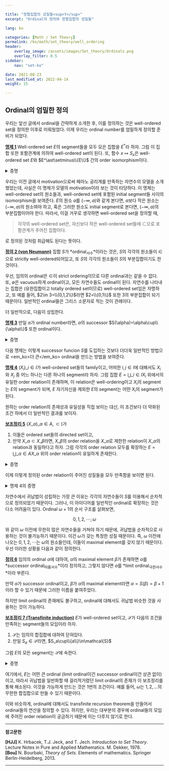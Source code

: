 ```yaml
---

title: "정렬집합의 성질들<sup>†</sup>"
excerpt: "Ordinal의 정의와 정렬집합의 성질들"

lang: ko

categories: [Math / Set Theory]
permalink: /ko/math/set_theory/well_ordering
header:
    overlay_image: /assets/images/Set_theory/Ordinals.png
    overlay_filter: 0.5
sidebar: 
    nav: "set-ko"

date: 2021-08-23
last_modified_at: 2022-04-14
weight: 15

---
```


## Ordinal의 엄밀한 정의

우리는 앞선 글에서 ordinal을 간략하게 소개한 후, 이를 정의하는 것은 well-ordered set을 정의한 이후로 미뤄뒀었다. 이제 우리는 ordinal number를 엄밀하게 정의할 준비가 되었다. 

<div class="proposition" markdown="1">

<ins id="pp1">**명제 1**</ins> Well-ordered set $E$의 segment들을 모두 모은 집합을 $E^\ast$라 하자. 그럼 이 집합 또한 포함관계에 의하여 well-ordered set이 된다. 또, 함수 $x\mapsto S_x$은 well-ordered set $E$와 $E^\ast\setminus\\{E\\}$ 간의 order isomorphism이다.

</div>
<details class="proof" markdown="1">
<summary>증명</summary>

함수 $S:x\mapsto S_x$가 $E$와 $E^\ast\setminus\\{E\\}$ 간의 isomorphism을 정의한다는 것을 보이기 위해, 우리는 [§순서관계 (2), 명제 16](/ko/math/set_theory/order_relations_2#pp16)을 사용할 것이다. 따라서, $S$가 순증가이고 $S(E)=E^\ast\setminus\\{E\\}$임을 보이자. 

$S$가 증가함수인 것은 자명하다. 만약 $x\leq y$이고 $a\in S_x$라면, $a&lt;x\leq y$이므로 $a\in S_y$이기 때문이다. 또, 이 포함관계는 strict한데, 만약 $x&lt;y$라면, $x\not&lt;x$이고 $x&lt;y$이므로 $x\not\in S_x$지만 $x\in S_y$이기 때문이다. 따라서 함수 $S$는 $E$와 그 image 사이의 isomorphism이다. 그런데 [§서수와 정렬집합<sup>†</sup>,명제 5](/ko/math/set_theory/ordinals#pp5)와, 앞서 말한대로 어떠한 $S_x$도 $E$와 같아질 수 없다는 것을 종합하면 $S(E)=E^\ast\setminus\\{E\\}$이다.

마지막으로 $E^\ast$가 well-ordered임을 보이자. $S(E)$가 well-ordered이므로, $S(E)=E^\ast\setminus\\{E\\}$에 최대원소 $E$를 추가하면 ([§순서관계 (2), 명제 4](/ko/math/set_theory/order_relations_2#pp4)) $E^\ast$를 얻고, 이렇게 얻어진 집합은 다시 well-ordered이다. 

</details>

우리는 이전 글에서 motivation으로써 페아노 공리계를 만족하는 자연수의 모델을 소개했었는데, 사실은 이 명제가 모델의 motivation이라 보는 것이 타당하다. 이 명제는 well-ordered set의 원소들과, well-ordered set에 포함된 initial segment들 사이의 isomorphism을 보여준다. $E$의 원소 $a$를 $(-\infty, a)$와 같게 본다면, $a$보다 작은 원소는 $(-\infty, a)$의 원소여야 하고, 혹은 그러한 원소도 initial segment로 본다면, $(-\infty,a)$의 부분집합이어야 한다. 따라서, 이걸 거꾸로 생각하면 well-ordered set을 정의할 때, 

> 각각의 well-ordered set은, 자신보다 작은 well-ordered set들에 $\subset$으로 포함관계가 주어진 집합이다.

로 정의된 것처럼 취급해도 된다는 뜻이다. 

<div class="definition" markdown="1">

<ins id="df2">**정의 2 (von Neumann)**</ins> 집합 $S$가 *ordinal<sub>서수</sub>*이라는 것은, $S$의 각각의 원소들이 $\in$으로 strictly well-ordered되어있고, 또 $S$의 각각의 원소들이 $S$의 부분집합이기도 한 것이다. 

</div>

우선, 임의의 ordinal은 $\in$이 strict ordering이므로 다른 ordinal과는 같을 수 없다. 또, $\emptyset$은 vacuous하게 ordinal이고, 모든 자연수들도 ordinal이 된다. 자연수를 나타내는 집합은 (유한집합이고 totally ordered set이므로) well-ordered set임은 자명하고, 또 예를 들어, $2\in 3=\\{0,1,2\\}$라면 $2=\\{0,1\\}$ 또한 $3$의 부분집합이 되기 때문이다. 일반적인 ordinal들은 그리스 소문자로 적는 것이 관례이다. 

더 일반적으로, 다음이 성립한다.

<div class="proposition" markdown="1">

<ins id="pp3">**명제 3**</ins> 만일 $\alpha$가 ordinal number라면, $\alpha$의 successor $S(\alpha)=\alpha\cup\\{\alpha\\}$ 또한 ordinal이다.

</div>
<details class="proof" markdown="1">
<summary>증명</summary>

우선, $S(\alpha)=\alpha\cup\\{\alpha\\}$의 모든 원소는 $S(\alpha)$의 부분집합이다. 집합 $\alpha$에 들어있던 원소들은 $\alpha$를 포함하는 집합인 $S(\alpha)$에도 들어있을 것이고, 우리가 새로 추가한 <em_ko>원소</em_ko> $\alpha$는 정의에 의해 $S(\alpha)$의 부분집합이기도 하다.   

</details>

다음 명제는 이렇게 successor funcion $S$를 도입하는 것보다 더더욱 일반적인 방법으로 <em_ko>더 큰</em_ko> ordinal을 만드는 방법을 보여준다. 

<div class="proposition" markdown="1">

<ins id="pp4">**명제 4**</ins> $(X_i)\_{i\in I}$가 well-ordered set들의 family이고, 어떠한 $i,j\in I$에 대해서도 $X_i$와 $X_j$ 중 어느 하나는 다른 하나의 segment라 하자. 그럼 집합 $E=\bigcup\_{i\in I}X_i$ 위에서의 유일한 order relation이 존재하며, 이 relation은 well-ordering이고 $X_i$의 segment는 $E$의 segment가 되며, $E$ 자기자신을 제외한 $E$의 segment는 어떤 $X_i$의 segment가 된다.

</div>

원하는 order relation의 존재성과 유일성을 직접 보이는 대신, 이 조건보다 더 약화된 조건 하에서 더 일반적인 결과를 보이자.

<div class="proposition" markdown="1">

<ins id="lem5">**보조정리 5**</ins> $(X\_\alpha)\_{\alpha\in A}, \subset)$가 

1. 이들은 ordered set들의 directed set이고, 
2. 만약 $X\_\alpha\subset X\_\beta$라면, <box>$X\_\beta$의 order relation을 $X\_\alpha$로 제한한 relation</box>이 <box>$X\_\alpha$의 relation</box>과 동일하다고 하자. 그럼 각각의 order relation 모두를 확장하는 $E=\bigcup\_{\alpha\in A} X\_\alpha$ 위의 order relation이 유일하게 존재한다.

</div>
<details class="proof" markdown="1">
<summary>증명</summary>

각각의 $X\_\alpha$에 대하여, $G\_\alpha$가 order relation들의 그래프라 하자. 만약 각각의 order relation을 확장하는 $E$ 위의 ordering $G$가 존재한다면, $G\_\alpha\subset G$이다. 반대로 만일 $(x,y)\in G$라면, 어떤 $X\_\alpha$, $X\_\beta$가 각각 $x$와 $y$를 포함하므로, right directedness에 의해 어떤 $X\_\gamma$가 존재하여  $x$와 $y$를 동시에 포함한다. 한편 $(x,y)\in G\_\gamma$이므로 $(x,y)\in\bigcup\_{\alpha\in A}G\_\alpha$이다. 따라서 만일 그러한 relation이 존재한다면 이는 유일하고, 그 그래프는 반드시 $\bigcup\_{\alpha\in A}G\_\alpha$가 되어야 한다.

따라서 이 $G=\bigcup\_{\alpha\in A}G\_\alpha$가 실제로 이 조건들을 만족함을 보이면 된다. (존재성) 우선 정의에 의해 $G$가 모든 $G\_\alpha$를 확장하는 것은 자명하므로, $G$가 order relation임을 보이자. 임의의 $x\in E$에 대하여, 만일 $x\in X\_\alpha$라면 $(x,x)\in G\_\alpha\subset G$가 되므로 $(x,x)\in G$이다.  비슷하게 만일 $(x,y)\in G$라면, 어떤 $X\_\gamma$가 존재하여 $x$와 $y$를 동시에 포함하며, 이 집합에서의 order relation들의 조건에 의해 $(y,x)\in G\_\gamma\subset G$이다. Transitivity을 보이기 위해서는, $(x,y)\in G$와 $(y,z)\in G$를 가정한 후, $x$, $y$, $z$를 모두 포함하는 집합 $X\_\delta$를 찾아서 (directed 조건을 두 번 사용하면 된다), $(x,z)\in G\_\delta$로 결론을 내리면 된다.

</details>

이제 이렇게 정의된 order relation이 주어진 성질들을 모두 만족함을 보이면 된다.

<details class="proof--alone" markdown="1">
<summary>명제 4의 증명</summary>

우선 모든 $X_i$와 이들의 segment들이 $E$의 segment가 됨을 보이자. 임의의 $X_i$와 $x\in X_i$에 대하여, 어떠한 $y\in E$가 주어졌다고 하자. 그럼 어떤 $X_j$가 존재하여 $y\in X_j$이다. 이제 $y\leq x$라 하자. 그럼 $X_i$가 $X_j$의 segment이거나 $X_j$가 $X_i$의 segment이다. 만일 $X_i$가 $X_j$의 segment라면, $X_j$의 원소로서 $y\leq x$는 $y\in X_i$이다. 만약 반대로 $X_j$가 $X_i$의 segment였다면, $X_j\subset X_i$이고, 특히 $y\in X_i$이다. 어떤 경우이건 $y\in X_i$이고, 따라서 $X_i$는 $E$의 segment이다. $X_i$의 segment들도 비슷하게 $E$의 segment임을 보일 수 있다.

이제 $E$가 well-ordered임을 보이자. $H$가 $E$의 임의의 부분집합이라 하자. 그럼 어떤 $X_i$가 존재하여 $H\cap X_i\neq\emptyset$이다. Well-ordered set $X_i$의 부분집합으로서, $H\cap X_i$의 least element가 존재한다. 이를 $a$라 하자. 이제 $a$가 $H$의 least element임을 보일 것이다. 임의의 $x\in H$에 대하여, $x\in X_j$인 $X_j$가 존재하며, 이는 $X_i$의  segment이거나 $X_i$를 segment로 포함한다. 만일 $X_j$가 $X_i$의 segment라면, $x\in X_i$이고, 따라서 $x\in X_i\cap H$이고 $a\leq x$이다 (minimality of $a$). 반대로 $X_i$가 $X_j$의 segment라면, $x&lt;a$는 불가능하다. 그렇게 된다면 $x\in X_i$이므로 $a$의 minimality에 모순이기 때문이다. 어떠한 경우든, 임의의 $x\in H$에 대하여 $a\leq x$이므로 $a$는 $H$의 least element이다.

마지막으로, 임의의 segment $X$는 $(-\infty, x)$의 꼴이므로 $x\in X_i$이도록 $X_i$를 잡으면 $(-\infty, x)$는 $X_i$의 segment가 된다.

</details>

자연수에서 귀납법이 성립하는 가장 큰 이유는 각각의 자연수들이 $S$를 이용해서 순차적으로 정의되었기 때문이다. 그러나, 이 아이디어를 일반적인 ordinal로 확장하는 것은 다소 어려움이 있다. Ordinal $\omega+1$의 순서 구조를 살펴보면,

$$0,1,2,\cdots; \omega$$

와 같이 $\omega$ 이전에 무한히 많은 자연수들을 거쳐야 하기 때문에, 귀납법을 순차적으로 사용하는 것이 불가능하기 때문이다. 이건 $\omega$가 갖는 특정한 성질 때문이다. 즉, $\omega$ 이전에 나오는 $0,1,2,\cdots$는 $\omega$의 원소들인데, 이들이 maximal element를 갖지 않기 때문이다. 우선 이러한 상황을 다음과 같이 정의한다.

<div class="definition" markdown="1">

<ins id="df6">**정의 6**</ins> 임의의 ordinal $\alpha$에 대하여, $\alpha$의 maximal element $\beta$가 존재하면 $\alpha$를 *successor ordinal<sub>따름서수</sub>*이라 정의하고, 그렇지 않다면 $\alpha$를 *limit ordinal<sub>극한서수</sub>*이라 부른다.

</div>

만약 $\alpha$가 successor ordinal이고, $\beta$가 $\alpha$의 maximal element라면 $\alpha=S(\beta)=\beta+1$이라 할 수 있기 때문에 그러한 이름을 붙여주었다.  

하지만 limit ordinal의 존재에도 불구하고, ordinal에 대해서도 귀납법 비슷한 것을 사용하는 것이 가능하다. 

<div class="proposition" markdown="1">

<ins id="lem7">**보조정리 7 (Transfinite induction)**</ins> $E$가 well-ordered set이고, $\mathcal{S}$가 다음의 조건을 만족하는 segment들의 모임이라 하자.

1. $\mathcal{S}$는 임의의 합집합에 대하여 닫혀있다.
2. 만일 $S_a\in\mathcal{S}$라면, $S_a\cup\\{a\\}\in\mathcal{S}$

그럼 $E$의 모든 segment는 $\mathcal{S}$에 속한다.

</div>

<details class="proof" markdown="1">
<summary>증명</summary>

결론을 부정하여 모순을 찾자. $\mathcal{S}\subset E^\ast$이므로, $E^\ast\setminus\mathcal{S}$의 least element $S$가 존재한다. 만일 $S$가 greatest element를 갖지 않는다면, $S=\bigcup\_{x\in S}S_x$인데, 최소성에 의해 각각의 $S_x$는 $\mathcal{S}$의 원소이고, 1에 의해, $S\in\mathcal{S}$이다. 만일 $S$가 greatest element $a$를 갖는다면, $S=S_a\cup\\{a\\}$인데, 다시 최소성에 의해 $S_a\in\mathcal{S}$이다. 이제 (ii)에 의해 $S=S_a\cup\\{a\\}\in\mathcal{S}$여야 한다. 이는 모순이므로 $E^\ast\setminus\mathcal{S}$의 least element는 존재하지 않고, 따라서 $\mathcal{S}=E^\ast$이다.
</details>

여기에서, $E$는 어떤 큰 ordinal (limit ordinal이건 successor ordinal이건 상관 없이)이고, 따라서 귀납법을 일반화할 때 걸리적거렸던 limit ordinal의 존재가 이 보조정리를 통해 해소된다. 이것을 가능하게 만드는 것은 1번의 조건이다. 예를 들어, $\omega$는 $1,2,\ldots$의 무한한 합집합으로 만들 수 있기 때문이다.

이와 비슷하게, ordinal에 대해서도 transfinite recursion theorem을 만들어서 ordinal들의 연산을 정의할 수 있다. 하지만, 우리는 대부분의 경우에 ordinal들의 모임에 주어진 order relation이 궁금하기 때문에 이는 다루지 않기로 한다.

---
**참고문헌** 

**[HJJ]** K. Hrbacek, T.J. Jeck, and T. Jech. <i>Introduction to Set Theory</i>. Lecture Notes in Pure and Applied Mathematics. M. Dekker, 1978.  
**[Bou]** N. Bourbaki, <i>Theory of Sets</i>. Elements of mathematics. Springer Berlin-Heidelberg, 2013.

---



